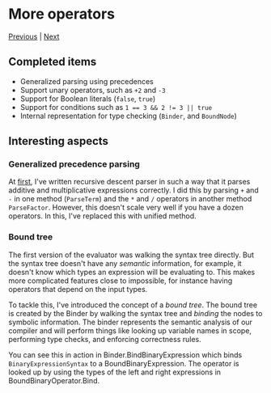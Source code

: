 # More operators

[Previous](docs-1.md) |
[Next](docs-3.md)

## Completed items

- Generalized parsing using precedences
- Support unary operators, such as `+2` and `-3`
- Support for Boolean literals (`false`, `true`)
- Support for conditions such as `1 == 3 && 2 != 3 || true`
- Internal representation for type checking (`Binder`, and `BoundNode`)

## Interesting aspects

### Generalized precedence parsing

At [first](1.md), I've written recursive descent
parser in such a way that it parses additive and multiplicative expressions
correctly. I did this by parsing `+` and `-` in one method (`ParseTerm`) and
the `*` and `/` operators in another method `ParseFactor`. However, this doesn't
scale very well if you have a dozen operators. In this, I've replaced
this with unified method.

### Bound tree

The first version of the evaluator was walking the syntax tree directly. But the
syntax tree doesn't have any _semantic_ information, for example, it doesn't
know which types an expression will be evaluating to. This makes more
complicated features close to impossible, for instance having operators that
depend on the input types.

To tackle this, I've introduced the concept of a _bound tree_. The bound tree
is created by the Binder by walking the syntax tree and _binding_ the
nodes to symbolic information. The binder represents the semantic analysis of
our compiler and will perform things like looking up variable names in scope,
performing type checks, and enforcing correctness rules.

You can see this in action in Binder.BindBinaryExpression which
binds `BinaryExpressionSyntax` to a BoundBinaryExpression. The
operator is looked up by using the types of the left and right expressions in
BoundBinaryOperator.Bind.
